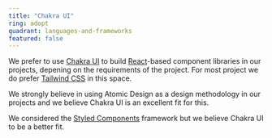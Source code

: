 ```yaml
---
title: "Chakra UI"
ring: adopt
quadrant: languages-and-frameworks
featured: false
---
```


We prefer to use <a href="https://chakra-ui.com/">Chakra UI</a> to build <a href="react.html">React</a>-based component libraries in our projects, depening on the requirements of the project. For most project we do prefer <a href="tailwind-css.html">Tailwind CSS</a> in this space.

We strongly believe in using Atomic Design as a design methodology in our projects and we believe Chakra UI is an excellent fit for this. 

We considered the <a href="https://styled-components.com/">Styled Components</a> framework but we believe Chakra UI to be a better fit.